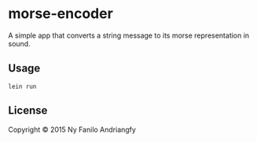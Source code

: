 # morse-encoder

A simple app that converts a string message to its morse representation in sound.

## Usage

`lein run`

## License

Copyright © 2015 Ny Fanilo Andriangfy
